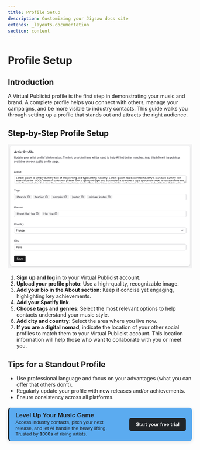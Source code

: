 ```yaml
---
title: Profile Setup 
description: Customizing your Jigsaw docs site
extends: _layouts.documentation
section: content
---
```

# Profile Setup

## Introduction
A Virtual Publicist profile is the first step in demonstrating your music and brand. A complete profile helps you connect with others, manage your campaigns, and be more visible to industry contacts. This guide walks you through setting up a profile that stands out and attracts the right audience. 

## Step-by-Step Profile Setup

![Profile Form](/assets/images/screen-profile-form.png)

1. **Sign up and log in** to your Virtual Publicist account.
2. **Upload your profile photo**: Use a high-quality, recognizable image.
3. **Add your bio in the About section**: Keep it concise yet engaging, highlighting key achievements.
4. **Add your Spotify link**.
5. **Choose tags and genres**: Select the most relevant options to help contacts understand your music style.
6. **Add city and country**: Select the area where you live now.
7. **If you are a digital nomad**, indicate the location of your other social profiles to match them to your Virtual Publicist account. This location information will help those who want to collaborate with you or meet you.

## Tips for a Standout Profile
- Use professional language and focus on your advantages (what you can offer that others don’t).
- Regularly update your profile with new releases and/or achievements.
- Ensure consistency across all platforms.

<div style="background-color: rgb(91, 171, 240); color: rgb(33, 37, 41); border-left: 4px solid rgb(33, 37, 41); border-radius: 8px; padding: 0.8em 1.2em; font-family: Arial, sans-serif; max-width: 1000px; margin: 1.5em auto; box-shadow: 0 3px 10px rgba(0,0,0,0.1); display: flex; align-items: center; justify-content: space-between; gap: 1.5em;">
  <div style="flex: 1;">
    <strong style="font-size: 1.2em;"> Level Up Your Music Game</strong><br>
    <span style="font-size: 0.95em;">
      Access industry contacts, pitch your next release, and let AI handle the heavy lifting.  
      Trusted by <strong> 1000s </strong> of rising artists.
    </span>
  </div>
  <div>
    <a href="https://app.virtualpublicist.ai/login" target="_blank" 
       style="background-color: rgb(33, 37, 41); color: #ffffff; padding: 10px 18px; border-radius: 5px; text-decoration: none; font-weight: bold; font-size: 0.95em;">
      Start your free trial
    </a>
  </div>
</div>
